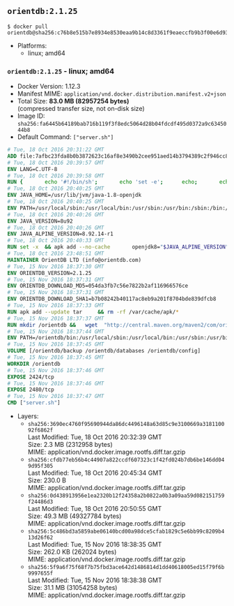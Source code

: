 ## `orientdb:2.1.25`

```console
$ docker pull orientdb@sha256:c76b8e515b7e8934e8530eaa9b14c8d3361f9eaeccfb9b3f00e6d93c1f4b18cd
```

-	Platforms:
	-	linux; amd64

### `orientdb:2.1.25` - linux; amd64

-	Docker Version: 1.12.3
-	Manifest MIME: `application/vnd.docker.distribution.manifest.v2+json`
-	Total Size: **83.0 MB (82957254 bytes)**  
	(compressed transfer size, not on-disk size)
-	Image ID: `sha256:fa6445b64189bab716b119f3f8edc5064d28b04fdcdf495d0372a9c6345044b8`
-	Default Command: `["server.sh"]`

```dockerfile
# Tue, 18 Oct 2016 20:31:22 GMT
ADD file:7afbc23fda8b0b3872623c16af8e3490b2cee951aed14b3794389c2f946cc8c7 in / 
# Tue, 18 Oct 2016 20:39:57 GMT
ENV LANG=C.UTF-8
# Tue, 18 Oct 2016 20:39:58 GMT
RUN { 		echo '#!/bin/sh'; 		echo 'set -e'; 		echo; 		echo 'dirname "$(dirname "$(readlink -f "$(which javac || which java)")")"'; 	} > /usr/local/bin/docker-java-home 	&& chmod +x /usr/local/bin/docker-java-home
# Tue, 18 Oct 2016 20:40:25 GMT
ENV JAVA_HOME=/usr/lib/jvm/java-1.8-openjdk
# Tue, 18 Oct 2016 20:40:25 GMT
ENV PATH=/usr/local/sbin:/usr/local/bin:/usr/sbin:/usr/bin:/sbin:/bin:/usr/lib/jvm/java-1.8-openjdk/jre/bin:/usr/lib/jvm/java-1.8-openjdk/bin
# Tue, 18 Oct 2016 20:40:26 GMT
ENV JAVA_VERSION=8u92
# Tue, 18 Oct 2016 20:40:26 GMT
ENV JAVA_ALPINE_VERSION=8.92.14-r1
# Tue, 18 Oct 2016 20:40:33 GMT
RUN set -x 	&& apk add --no-cache 		openjdk8="$JAVA_ALPINE_VERSION" 	&& [ "$JAVA_HOME" = "$(docker-java-home)" ]
# Tue, 18 Oct 2016 23:48:51 GMT
MAINTAINER OrientDB LTD (info@orientdb.com)
# Tue, 15 Nov 2016 18:37:30 GMT
ENV ORIENTDB_VERSION=2.1.25
# Tue, 15 Nov 2016 18:37:31 GMT
ENV ORIENTDB_DOWNLOAD_MD5=054da3fb7c56e7822b2af116966576ce
# Tue, 15 Nov 2016 18:37:31 GMT
ENV ORIENTDB_DOWNLOAD_SHA1=b7b08242b40117ac8eb9a201f8704bde839dfcb8
# Tue, 15 Nov 2016 18:37:33 GMT
RUN apk add --update tar     && rm -rf /var/cache/apk/*
# Tue, 15 Nov 2016 18:37:37 GMT
RUN mkdir /orientdb &&   wget  "http://central.maven.org/maven2/com/orientechnologies/orientdb-community/$ORIENTDB_VERSION/orientdb-community-$ORIENTDB_VERSION.tar.gz"   && echo "$ORIENTDB_DOWNLOAD_MD5 *orientdb-community-$ORIENTDB_VERSION.tar.gz" | md5sum -c -   && echo "$ORIENTDB_DOWNLOAD_SHA1 *orientdb-community-$ORIENTDB_VERSION.tar.gz" | sha1sum -c -   && tar -xvzf orientdb-community-$ORIENTDB_VERSION.tar.gz -C /orientdb --strip-components=1  && rm orientdb-community-$ORIENTDB_VERSION.tar.gz   && rm -rf /orientdb/databases/*
# Tue, 15 Nov 2016 18:37:44 GMT
ENV PATH=/orientdb/bin:/usr/local/sbin:/usr/local/bin:/usr/sbin:/usr/bin:/sbin:/bin:/usr/lib/jvm/java-1.8-openjdk/jre/bin:/usr/lib/jvm/java-1.8-openjdk/bin
# Tue, 15 Nov 2016 18:37:45 GMT
VOLUME [/orientdb/backup /orientdb/databases /orientdb/config]
# Tue, 15 Nov 2016 18:37:45 GMT
WORKDIR /orientdb
# Tue, 15 Nov 2016 18:37:46 GMT
EXPOSE 2424/tcp
# Tue, 15 Nov 2016 18:37:46 GMT
EXPOSE 2480/tcp
# Tue, 15 Nov 2016 18:37:47 GMT
CMD ["server.sh"]
```

-	Layers:
	-	`sha256:3690ec4760f95690944da86dc4496148a63d85c9e3100669a318110092f6862f`  
		Last Modified: Tue, 18 Oct 2016 20:32:39 GMT  
		Size: 2.3 MB (2312958 bytes)  
		MIME: application/vnd.docker.image.rootfs.diff.tar.gzip
	-	`sha256:cfdb77eb56b4c44907a822ccdf607323c1f42fd024b7db6be146dd049d95f305`  
		Last Modified: Tue, 18 Oct 2016 20:45:34 GMT  
		Size: 230.0 B  
		MIME: application/vnd.docker.image.rootfs.diff.tar.gzip
	-	`sha256:0d438913956e1ea2320b12f24358a2b0822a0b3a09aa59d082151759f24486d3`  
		Last Modified: Tue, 18 Oct 2016 20:50:55 GMT  
		Size: 49.3 MB (49327784 bytes)  
		MIME: application/vnd.docker.image.rootfs.diff.tar.gzip
	-	`sha256:5c486bd3a5859abe06140bcd00a98dce5cfab1829c5e6bb99c8209b413d26f62`  
		Last Modified: Tue, 15 Nov 2016 18:38:35 GMT  
		Size: 262.0 KB (262024 bytes)  
		MIME: application/vnd.docker.image.rootfs.diff.tar.gzip
	-	`sha256:5f9a6f75f68f7b75fbd3ace642d1486814d1dd40618005ed15f79f6b9997655f`  
		Last Modified: Tue, 15 Nov 2016 18:38:38 GMT  
		Size: 31.1 MB (31054258 bytes)  
		MIME: application/vnd.docker.image.rootfs.diff.tar.gzip
